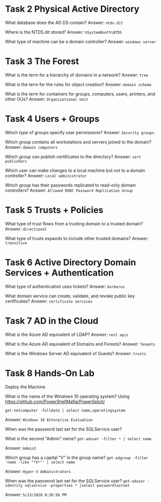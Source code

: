 # Task 2 Physical Active Directory

What database does the AD DS contain?
Answer: `ntds.dit`

Where is the NTDS.dit stored?
Answer: `%SystemRoot%\NTDS`

What type of machine can be a domain controller?
Answer: `windows server`

# Task 3 The Forest

What is the term for a hierarchy of domains in a network?
Answer: `tree`

What is the term for the rules for object creation?
Answer: `domain schema`

What is the term for containers for groups, computers, users, printers, and other OUs?
Answer: `Organizational Unit`

# Task 4 Users + Groups

Which type of groups specify user permissions?
Answer: `Security groups`

Which group contains all workstations and servers joined to the domain?
Answer: `domain computers`

Which group can publish certificates to the directory?
Answer: `cert publishers`

Which user can make changes to a local machine but not to a domain controller?
Answer: `Local administrator`

Which group has their passwords replicated to read-only domain controllers?
Answer: `Allowed RODC Password Replication Group`

# Task 5 Trusts + Policies

What type of trust flows from a trusting domain to a trusted domain?
Answer: `directional`

What type of trusts expands to include other trusted domains?
Answer: `transitive`

# Task 6 Active Directory Domain Services + Authentication

What type of authentication uses tickets?
Answer: `kerberos`

What domain service can create, validate, and revoke public key certificates?
Answer: `certificate services`

# Task 7 AD in the Cloud

What is the Azure AD equivalent of LDAP?
Answer: `rest apis`

What is the Azure AD equivalent of Domains and Forests?
Answer: `Tenants`

What is the Windows Server AD equivalent of Guests?
Answer: `trusts`

# Task 8 Hands-On Lab

Deploy the Machine

What is the name of the Windows 10 operating system?
Using https://github.com/PowerShellMafia/PowerSploit/

`get-netcomputer -fulldata | select name,operatingsystem`

Answer: `Windows 10 Enterprise Evaluation`

When was the password last set for the  SQLService user?


What is the second "Admin" name?
`get-aduser -filter * | select name`

Answer: `Admin2`

Which group has a capital "V" in the group name?
`get-adgroup -filter 'name -like "*V*"' | select name`

Answer: `Hyper-V Administrators`


When was the password last set for the SQLService user?
`get-aduser -identity sqlservice -properties * |select passwordlastset`

Answer: `5/13/2020 8:26:58 PM`